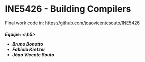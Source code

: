 # INE5426 - Building Compilers

Final work code in: https://github.com/joaovicentesouto/INE5426

<h5>Equipe: <\h5>

- Bruno Bonotto
- Fabíola Kretzer
- Jõao Vicente Souto

